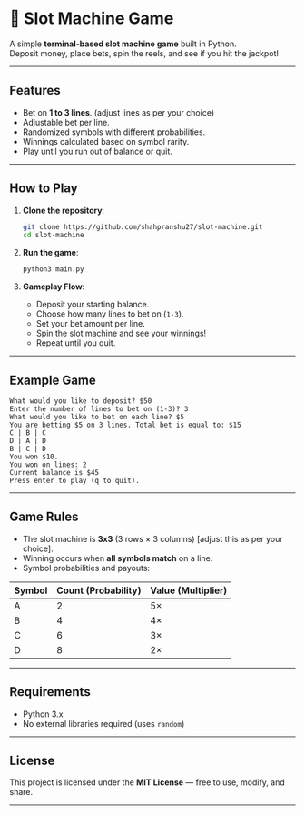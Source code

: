 # 🎰 Slot Machine Game

A simple **terminal-based slot machine game** built in Python.  
Deposit money, place bets, spin the reels, and see if you hit the jackpot!

---

## Features
- Bet on **1 to 3 lines**. (adjust lines as per your choice)
- Adjustable bet per line.
- Randomized symbols with different probabilities.
- Winnings calculated based on symbol rarity.
- Play until you run out of balance or quit.

---

## How to Play
1. **Clone the repository**:
   ```bash
   git clone https://github.com/shahpranshu27/slot-machine.git
   cd slot-machine


2. **Run the game**:

   ```bash
   python3 main.py
   ```

3. **Gameplay Flow**:

   * Deposit your starting balance.
   * Choose how many lines to bet on (`1-3`).
   * Set your bet amount per line.
   * Spin the slot machine and see your winnings!
   * Repeat until you quit.

---

## Example Game

```
What would you like to deposit? $50
Enter the number of lines to bet on (1-3)? 3
What would you like to bet on each line? $5
You are betting $5 on 3 lines. Total bet is equal to: $15
C | B | C
D | A | D
B | C | D
You won $10.
You won on lines: 2
Current balance is $45
Press enter to play (q to quit).
```

---

## Game Rules

* The slot machine is **3x3** (3 rows × 3 columns) [adjust this as per your choice].
* Winning occurs when **all symbols match** on a line.
* Symbol probabilities and payouts:

| Symbol | Count (Probability) | Value (Multiplier) |
| ------ | ------------------- | ------------------ |
| A      | 2                   | 5×                 |
| B      | 4                   | 4×                 |
| C      | 6                   | 3×                 |
| D      | 8                   | 2×                 |

---

## Requirements

* Python 3.x
* No external libraries required (uses `random`)

---

## License

This project is licensed under the **MIT License** — free to use, modify, and share.

---